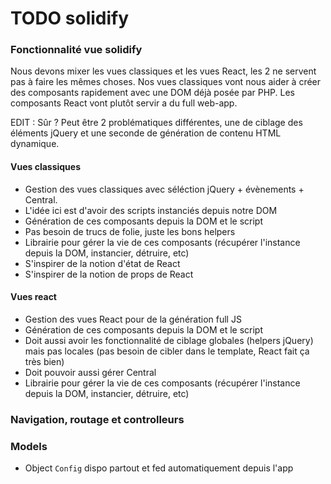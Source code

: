 # TODO solidify

### Fonctionnalité vue solidify

Nous devons mixer les vues classiques et les vues React, les 2 ne servent pas à faire les mêmes choses.
Nos vues classiques vont nous aider à créer des composants rapidement avec une DOM déjà posée par PHP.
Les composants React vont plutôt servir a du full web-app.

EDIT : Sûr ? Peut être 2 problématiques différentes, une de ciblage des éléments jQuery et une seconde de génération de contenu HTML dynamique.

#### Vues classiques
- Gestion des vues classiques avec séléction jQuery + évènements + Central.
- L'idée ici est d'avoir des scripts instanciés depuis notre DOM
- Génération de ces composants depuis la DOM et le script
- Pas besoin de trucs de folie, juste les bons helpers
- Librairie pour gérer la vie de ces composants (récupérer l'instance depuis la DOM, instancier, détruire, etc)
- S'inspirer de la notion d'état de React
- S'inspirer de la notion de props de React

#### Vues react
- Gestion des vues React pour de la génération full JS
- Génération de ces composants depuis la DOM et le script
- Doit aussi avoir les fonctionnalité de ciblage globales (helpers jQuery) mais pas locales (pas besoin de cibler dans le template, React fait ça très bien)
- Doit pouvoir aussi gérer Central
- Librairie pour gérer la vie de ces composants (récupérer l'instance depuis la DOM, instancier, détruire, etc)


### Navigation, routage et controlleurs


### Models


- Object `Config` dispo partout et fed automatiquement depuis l'app